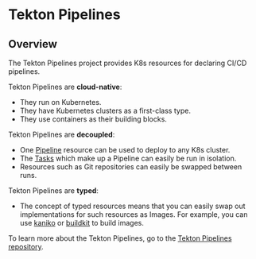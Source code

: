# Tekton Pipelines

## Overview

The Tekton Pipelines project provides K8s resources for declaring CI/CD pipelines.

Tekton Pipelines are **cloud-native**:

- They run on Kubernetes.
- They have Kubernetes clusters as a first-class type.
- They use containers as their building blocks.

Tekton Pipelines are **decoupled**:

- One [Pipeline](https://github.com/tektoncd/pipeline/blob/master/docs/pipelines.md) resource can be used to deploy to any K8s cluster.
- The [Tasks](https://github.com/tektoncd/pipeline/blob/master/docs/tasks.md) which make up a Pipeline can easily be run in isolation.
- Resources such as Git repositories can easily be swapped between runs.

Tekton Pipelines are **typed**:

- The concept of typed resources means that you can easily swap out implementations for such resources as Images. For example, you can use [kaniko](https://github.com/GoogleContainerTools/kaniko) or [buildkit](https://github.com/moby/buildkit) to build images.

To learn more about the Tekton Pipelines, go to the [Tekton Pipelines repository](https://github.com/tektoncd/pipeline).

